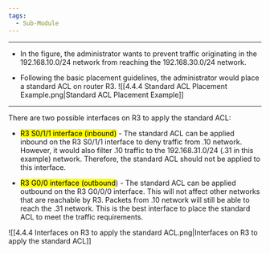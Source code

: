 ```yaml
---
tags:
  - Sub-Module
---
```

---
- In the figure, the administrator wants to prevent traffic originating in the 192.168.10.0/24 network from reaching the 192.168.30.0/24 network.

- Following the basic placement guidelines, the administrator would place a standard ACL on router R3.
![[4.4.4 Standard ACL Placement Example.png|Standard ACL Placement Example]]

---
There are two possible interfaces on R3 to apply the standard ACL:
- <mark class="hltr-green">R3 S0/1/1 interface (inbound)</mark> - The standard ACL can be applied inbound on the R3 S0/1/1 interface to deny traffic from .10 network. 
  However, it would also filter .10 traffic to the 192.168.31.0/24 (.31 in this example) network. 
  Therefore, the standard ACL should not be applied to this interface.
  
- <mark class="hltr-green">R3 G0/0 interface (outbound</mark>) - The standard ACL can be applied outbound on the R3 G0/0/0 interface. 
  This will not affect other networks that are reachable by R3. 
  Packets from .10 network will still be able to reach the .31 network. 
  This is the best interface to place the standard ACL to meet the traffic requirements.
  
![[4.4.4 Interfaces on R3 to apply the standard ACL.png|Interfaces on R3 to apply the standard ACL]]